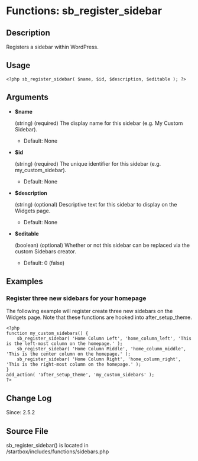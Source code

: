 # Functions: sb_register_sidebar

## Description

Registers a sidebar within WordPress.

## Usage

	<?php sb_register_sidebar( $name, $id, $description, $editable ); ?>

## Arguments

* **$name**

    (string) (required) The display name for this sidebar (e.g. My Custom Sidebar).

	* Default: None 

* **$id**

    (string) (required) The unique identifier for this sidebar (e.g. my_custom_sidebar).

	* Default: None 

* **$description**

    (string) (optional) Descriptive text for this sidebar to display on the Widgets page.

	* Default: None 

* **$editable**

    (boolean) (optional) Whether or not this sidebar can be replaced via the custom Sidebars creator.

	* Default: 0 (false) 

## Examples

### Register three new sidebars for your homepage

The following example will register create three new sidebars on the Widgets page. Note that these functions are hooked into after_setup_theme.

	<?php
	function my_custom_sidebars() {
		sb_register_sidebar( 'Home Column Left', 'home_column_left', 'This is the left-most column on the homepage.' );
		sb_register_sidebar( 'Home Column Middle', 'home_column_middle', 'This is the center column on the homepage.' );
		sb_register_sidebar( 'Home Column Right', 'home_column_right', 'This is the right-most column on the homepage.' );
	}
	add_action( 'after_setup_theme', 'my_custom_sidebars' );
	?>

## Change Log

Since: 2.5.2

## Source File

sb_register_sidebar() is located in /startbox/includes/functions/sidebars.php